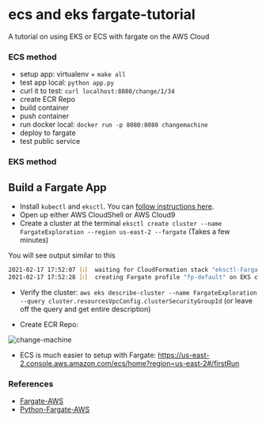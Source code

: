 # ecs and eks fargate-tutorial
A tutorial on using EKS or ECS with fargate on the AWS Cloud

### ECS method

* setup app:  virtualenv + `make all`
* test app local:  `python app.py`
* curl it to test:  `curl localhost:8080/change/1/34`
* create ECR Repo
* build container
* push container
* run docker local:   `docker run -p 8080:8080 changemachine`
* deploy to fargate
* test public service


### EKS method


## Build a Fargate App

*  Install `kubectl` and `eksctl`.  You can [follow instructions here](https://docs.aws.amazon.com/eks/latest/userguide/getting-started-eksctl.html).
*  Open up either AWS CloudShell or AWS Cloud9
*  Create a cluster at the terminal `eksctl create cluster --name FargateExploration --region us-east-2 --fargate` (Takes a few minutes) 

You will see output similar to this

```bash
2021-02-17 17:52:07 [ℹ]  waiting for CloudFormation stack "eksctl-FargateExploration-cluster"
2021-02-17 17:52:28 [ℹ]  creating Fargate profile "fp-default" on EKS cluster "FargateExploration"
```


*   Verify the cluster:  `aws eks describe-cluster --name FargateExploration --query cluster.resourcesVpcConfig.clusterSecurityGroupId` (or leave off the query and get entire description)

* Create ECR Repo:

![change-machine](https://user-images.githubusercontent.com/58792/108248106-76726500-7121-11eb-8b30-3b6dd38c3853.png)

* ECS is much easier to setup with Fargate:  https://us-east-2.console.aws.amazon.com/ecs/home?region=us-east-2#/firstRun





### References

* [Fargate-AWS](https://aws.amazon.com/getting-started/hands-on/build-modern-app-fargate-lambda-dynamodb-python/module-two/)
* [Python-Fargate-AWS](https://github.com/aws-samples/aws-modern-application-workshop/tree/python/module-2)

